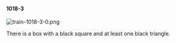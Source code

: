 #### 1018-3
![train-1018-3-0.png](https://github.com/lil-lab/nlvr/raw/master/nlvr/train/images/3/train-1018-3-0.png "train-1018-3-0.png")

There is a box with a black square and at least one black triangle.